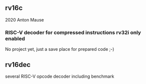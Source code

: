
## rv16c

2020 Anton Mause

### RISC-V decoder for compressed instructions rv32i only enabled

No project yet, just a save place for prepared code ;-)

## rv16dec
several RISC-V opcode decoder including benchmark
